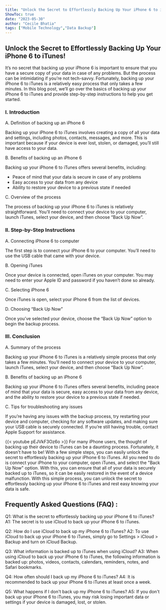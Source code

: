 ```yaml
---
title: "Unlock the Secret to Effortlessly Backing Up Your iPhone 6 to iTunes!"
ShowToc: true 
date: "2023-05-30"
author: "Cecile Bhatia" 
tags: ["Mobile Technology","Data Backup"]
---
```

## Unlock the Secret to Effortlessly Backing Up Your iPhone 6 to iTunes!

It’s no secret that backing up your iPhone 6 is important to ensure that you have a secure copy of your data in case of any problems. But the process can be intimidating if you’re not tech-savvy. Fortunately, backing up your iPhone 6 to iTunes is a relatively easy process that only takes a few minutes. In this blog post, we’ll go over the basics of backing up your iPhone 6 to iTunes and provide step-by-step instructions to help you get started.

### I. Introduction

A. Definition of backing up an iPhone 6

Backing up your iPhone 6 to iTunes involves creating a copy of all your data and settings, including photos, contacts, messages, and more. This is important because if your device is ever lost, stolen, or damaged, you’ll still have access to your data.

B. Benefits of backing up an iPhone 6

Backing up your iPhone 6 to iTunes offers several benefits, including:

- Peace of mind that your data is secure in case of any problems
- Easy access to your data from any device
- Ability to restore your device to a previous state if needed

C. Overview of the process

The process of backing up your iPhone 6 to iTunes is relatively straightforward. You’ll need to connect your device to your computer, launch iTunes, select your device, and then choose “Back Up Now”.

### II. Step-by-Step Instructions

A. Connecting iPhone 6 to computer

The first step is to connect your iPhone 6 to your computer. You’ll need to use the USB cable that came with your device.

B. Opening iTunes

Once your device is connected, open iTunes on your computer. You may need to enter your Apple ID and password if you haven’t done so already.

C. Selecting iPhone 6

Once iTunes is open, select your iPhone 6 from the list of devices.

D. Choosing “Back Up Now”

Once you’ve selected your device, choose the “Back Up Now” option to begin the backup process.

### III. Conclusion

A. Summary of the process

Backing up your iPhone 6 to iTunes is a relatively simple process that only takes a few minutes. You’ll need to connect your device to your computer, launch iTunes, select your device, and then choose “Back Up Now”.

B. Benefits of backing up an iPhone 6

Backing up your iPhone 6 to iTunes offers several benefits, including peace of mind that your data is secure, easy access to your data from any device, and the ability to restore your device to a previous state if needed.

C. Tips for troubleshooting any issues

If you’re having any issues with the backup process, try restarting your device and computer, checking for any software updates, and making sure your USB cable is securely connected. If you’re still having trouble, contact Apple Support for assistance.

{{< youtube pEJVkF3Oz6o >}} 
For many iPhone users, the thought of backing up their device to iTunes can be a daunting process. Fortunately, it doesn't have to be! With a few simple steps, you can easily unlock the secret to effortlessly backing up your iPhone 6 to iTunes. All you need to do is connect your iPhone to your computer, open iTunes, and select the "Back Up Now" option. With this, you can ensure that all of your data is securely backed up to iTunes, so it can be easily restored in the event of a device malfunction. With this simple process, you can unlock the secret to effortlessly backing up your iPhone 6 to iTunes and rest easy knowing your data is safe.

## Frequently Asked Questions (FAQ) :
Q1: What is the secret to effortlessly backing up your iPhone 6 to iTunes?
A1: The secret is to use iCloud to back up your iPhone 6 to iTunes.

Q2: How do I use iCloud to back up my iPhone 6 to iTunes?
A2: To use iCloud to back up your iPhone 6 to iTunes, simply go to Settings > iCloud > Backup and turn on iCloud Backup.

Q3: What information is backed up to iTunes when using iCloud?
A3: When using iCloud to back up your iPhone 6 to iTunes, the following information is backed up: photos, videos, contacts, calendars, reminders, notes, and Safari bookmarks.

Q4: How often should I back up my iPhone 6 to iTunes?
A4: It is recommended to back up your iPhone 6 to iTunes at least once a week.

Q5: What happens if I don't back up my iPhone 6 to iTunes?
A5: If you don't back up your iPhone 6 to iTunes, you may risk losing important data or settings if your device is damaged, lost, or stolen.


